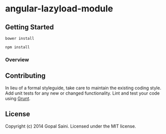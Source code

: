 angular-lazyload-module
================

## Getting Started
```
bower install
```

```
npm install
```

### Overview


## Contributing
In lieu of a formal styleguide, take care to maintain the existing coding style. Add unit tests for any new or changed functionality. Lint and test your code using [Grunt](http://gruntjs.com/).


## License
Copyright (c) 2014 Gopal Saini. Licensed under the MIT license.
